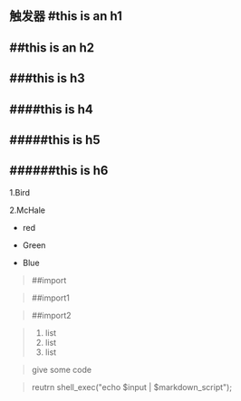 <a name="title">触发器</a>#this is an h1---##this is an h2---###this is h3---####this is h4---#####this  is  h5---######this  is  h6---1.Bird2.McHale-  red+ Green*  Blue> ##import> ##import1> ##import2>1. list>2. list>3. list>give some code>    reutrn shell_exec("echo $input | $markdown_script"); 